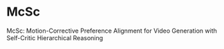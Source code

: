 # McSc
McSc: Motion-Corrective Preference Alignment for Video Generation with Self-Critic Hierarchical Reasoning
